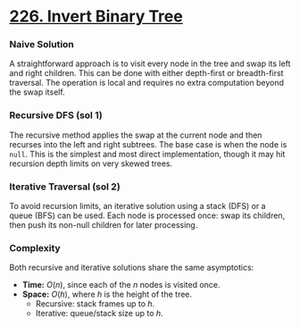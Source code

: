 # [226. Invert Binary Tree](https://leetcode.com/problems/invert-binary-tree/)

### Naive Solution

A straightforward approach is to visit every node in the tree and swap its left
and right children. This can be done with either depth-first or breadth-first
traversal. The operation is local and requires no extra computation beyond the
swap itself.

### Recursive DFS (sol 1)

The recursive method applies the swap at the current node and then recurses into
the left and right subtrees. The base case is when the node is `null`. This is
the simplest and most direct implementation, though it may hit recursion depth
limits on very skewed trees.

### Iterative Traversal (sol 2)

To avoid recursion limits, an iterative solution using a stack (DFS) or a queue
(BFS) can be used. Each node is processed once: swap its children, then push its
non-null children for later processing.

### Complexity

Both recursive and iterative solutions share the same asymptotics:

- **Time:** $O(n)$, since each of the $n$ nodes is visited once.
- **Space:** $O(h)$, where $h$ is the height of the tree.
  - Recursive: stack frames up to $h$.
  - Iterative: queue/stack size up to $h$.
